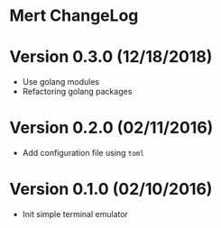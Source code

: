 Mert ChangeLog
================

# Version 0.3.0 (12/18/2018)

- Use golang modules
- Refactoring golang packages

# Version 0.2.0 (02/11/2016)

- Add configuration file using `toml`

# Version 0.1.0 (02/10/2016)

- Init simple terminal emulator
